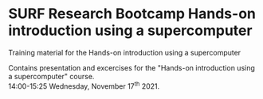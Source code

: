 # SURF Research Bootcamp Hands-on introduction using a supercomputer

Training material for the Hands-on introduction using a supercomputer

Contains presentation and excercises for the "Hands-on introduction using a supercomputer" course.  
14:00-15:25 Wednesday, November 17<sup>th</sup> 2021.


